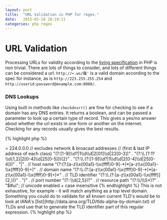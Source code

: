 ```yaml
---
layout: post
title:  "URL Validation in PHP for regex."
date:   2015-05-18 20:19:11
categories: php regex
---
```


# URL Validation

Processing URLs for validity according to the [living specification](https://url.spec.whatwg.org/#url-parsing) in PHP is non trivial. There are lots of things to consider, and lots of different things can be considered a url. `http://➡.ws/䨹'` is a valid domain according to the spec for instance, as is `http://223.255.255.254` and `http://userid:password@example.com:8080/`.

### DNS Lookups

Using built in methods like `checkdnsrr()` are fine for checking to see if a domain has any DNS entries. It returns a boolean, and can be passed a parameter to look up a certain type of record. This gives a yes/no answer about whether the url exists in one form or another on the internet. Checking for any records usually gives the best results.

{% highlight php %}
<?php
            // check for any type of record
            if (checkdnsrr($url, 'ANY')) {
                // the record exists!
            }
{% endhighlight %}

This works fine for standard ASCII URLs, but `checkdnsrr` fails when passed a URL like `ñandu.cl`. If you need to do lots of validation with urls that contain unicode characters in with `checkdnsrr`, then it's possible, but you need to install the pecl packages `intl` and `idn`.  With these packages, it's possible to convert the domain name to IDNA Ascii form before using `checkdnsrr`. ([IDNA is a mechanism defined for handling internationalized domain names containing non-ASCII characters.](http://en.wikipedia.org/wiki/Internationalized_domain_name))

{% highlight php %}
<?php
    // check for any type of record
    if (checkdnsrr(idn_to_ascii($url), 'ANY')) {
            // the record exists!
    }
{% endhighlight %}

This method has the obvious drawback that if the domain you are trying to validate doesn't have any DNS entries, it will appear invalid, though this may not be the case. Doing this kind of non-vital network stuff on user input runs the risk of a delayed response while this blocks the flow of execution, also. So it may not always be the best choice, depending on the use case.

### Regular Expressions

** Disclaimer: these Regex patterns are PCRE, you may need to adjust them somewhat if you aren't using PHP. *

Another way to validate a domain is to validate it using Regular Expressions. This doesn't ensure that the domain actually exists, but for a quick check that the structure of a URL is valid rather than it's presence on the internet, they often suffice.

If you need something that just validates western urls for form validation - something like this may do:

{% highlight php %}
<?php
      $regex = "#((https?|ftp)://(\S*?\.\S*?))([\s)\[\]{},;"\':<]|\.\s|$)#i";
      $result = preg_match($regex, 'http://google.co.uk'); // true
{% endhighlight %}

This is quite a greedy regex, however, and it matches incorrect urls like `http://.www.foo.bar/` and `http://1.1.1.1.1`.

I will step through this bit by bit to give you an idea of what is going on here. We start the regex string with a `#` and there is another near the end. This is called the delimiter. When using PCRE functions in PHP, it is required that you use a delimiter inside a regex string to show where the regular expression starts and ends. Any characters you see outside of the delimiter are indications to the regular expression parser to toggle certain modes. `i` for instance, let's the parser know that this regular expression is case insensitive. `u` enables unicode support.

This will validate a basic http/https/ftp url. It does not however, take into account things like IPs, internal IPs, or non ASCII urls. For those kind of edge cases, you need something a bit more robust, which invariably means the regular expression gets a bit more complicated.

### Excluding phrases in Regex.

{% highlight php %}
<?php
        $regex = "#^" .
        // protocol identifier
        "(?:(?:https?|ftp):\\/\\/)?" .
        // user:pass authentication
        "(?:\\S+(?::\\S*)?@)?" .
        "(?:" .
        // IP address exclusion
        // private & local networks
        "(?!(?:10|127)(?:\\.\\d{1,3}){3})" .
        "(?!(?:169\\.254|192\\.168)(?:\\.\\d{1,3}){2})" .
        "(?!172\\.(?:1[6-9]|2\\d|3[0-1])(?:\\.\\d{1,3}){2})" .
        // IP address dotted notation octets
        // excludes loopback network 0.0.0.0
        // excludes reserved space >= 224.0.0.0
        // excludes network & broacast addresses
        // (first & last IP address of each class)
        "(?:[1-9]\\d?|1\\d\\d|2[01]\\d|22[0-3])" .
        "(?:\\.(?:1?\\d{1,2}|2[0-4]\\d|25[0-5])){2}" .
        "(?:\\.(?:[1-9]\\d?|1\\d\\d|2[0-4]\\d|25[0-4]))" .
        "|" .
        // host name
        "(?:(?:[a-z\\x{00a1}-\\x{ffff}0-9]-*)*[a-z\\x{00a1}-\\x{ffff}0-9]+)" .
        // domain name
        "(?:\\.(?:[a-z\\x{00a1}-\\x{ffff}0-9]-*)*[a-z\\x{00a1}-\\x{ffff}0-9]+)*" .
        // TLD identifier
        "(?:\\.(?:[a-z\\x{00a1}-\\x{ffff}]{2,}))" .
        ")" .
        // port number
        "(?::\\d{2,5})?" .
        // resource path
        "(?:\\/\\S*)?" .
        "$#ui"; // unicode enabled + case insensitive
{% endhighlight %}

This is not exhaustive, for example - it will match anything as a top level domain. Something you could do to validate for all known current TLD's would be to look at IANA's [list](http://data.iana.org/TLD/tlds-alpha-by-domain.txt) of TLDs and use that to generate the TLD identifier part of this regular expression.

{% highlight php %}
<?php
    $urls = file_get_contents('http://data.iana.org/TLD/tlds-alpha-by-domain.txt');
    $regex = "#^" .
    // ...
    // TLD identifier
    "(?:\\.(?:[".implode('|', explode('\n', $urls))."]{2,}))";
    // ...
{% endhighlight %}

### Working with Regex

Working with regex is all about recognising what the symbols mean. To help you figure out what a regular expression is doing, you should copy it into something like [regex101](http://regex101.com) or [regexr](http://regexr.com), which will give you a break down of what the various parts of the regular expression denote.

